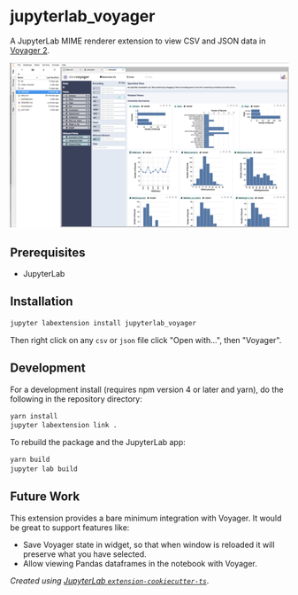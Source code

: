 # jupyterlab_voyager

A JupyterLab MIME renderer extension to view CSV and JSON data in [Voyager 2](https://github.com/vega/voyager#voyager-2).

![Screen shot showing data file opened in Voyager in JupyterLab](./screen-shot.png)

## Prerequisites

* JupyterLab

## Installation

```bash
jupyter labextension install jupyterlab_voyager
```

Then right click on any `csv` or `json` file click "Open with...", then "Voyager".

## Development

For a development install (requires npm version 4 or later and yarn), do the following in the repository directory:

```bash
yarn install
jupyter labextension link .
```

To rebuild the package and the JupyterLab app:

```bash
yarn build
jupyter lab build
```

## Future Work

This extension provides a bare minimum integration with Voyager. It would be great to
support features like:

* Save Voyager state in widget, so that when window is reloaded it will preserve what
  you have selected.
* Allow viewing Pandas dataframes in the notebook with Voyager.

*Created using [JupyterLab `extension-cookiecutter-ts`](https://github.com/jupyterlab/extension-cookiecutter-ts)*.